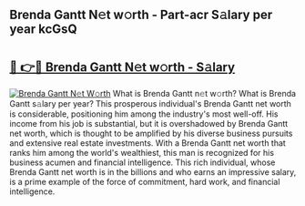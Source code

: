 ## Brenda Gantt N𝚎t w𝚘rth - Part-acr S𝚊lary per year kcGsQ

# <h2><a href="http://gc48hx.nevu.top/?p=Brenda+Gantt">🔗 👉🔴 Brenda Gantt N𝚎t w𝚘rth - S𝚊lary</a></h2>

[![Brenda Gantt N𝚎t W𝚘rth](https://i.imgur.com/Oavwk0R.jpeg)](http://gc48hx.nevu.top/?p=Brenda+Gantt)
What is Brenda Gantt n𝚎t w𝚘rth? What is Brenda Gantt s𝚊lary per year?
This prosperous individual's Brenda Gantt net worth is considerable, positioning him among the industry's most well-off. His income from his job is substantial, but it is overshadowed by Brenda Gantt net worth, which is thought to be amplified by his diverse business pursuits and extensive real estate investments. With a Brenda Gantt net worth that ranks him among the world's wealthiest, this man is recognized for his business acumen and financial intelligence. This rich individual, whose Brenda Gantt net worth is in the billions and who earns an impressive salary, is a prime example of the force of commitment, hard work, and financial intelligence.
